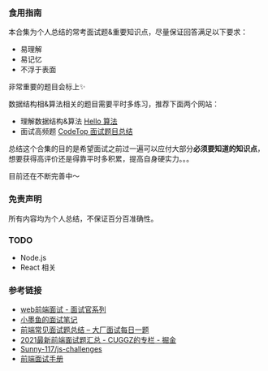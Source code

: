### 食用指南

本合集为个人总结的常考面试题&重要知识点，尽量保证回答满足以下要求：

- 易理解
- 易记忆
- 不浮于表面

非常重要的题目会标上✨

数据结构相&算法相关的题目需要平时多练习，推荐下面两个网站：

- 理解数据结构&算法 [Hello 算法](https://www.hello-algo.com/)
- 面试高频题 [CodeTop 面试题目总结](https://codetop.cc/home)

总结这个合集的目的是希望面试之前过一遍可以应付大部分**必须要知道的知识点**，想要获得高评价还是得靠平时多积累，提高自身硬实力。。。

目前还在不断完善中～

### 免责声明

所有内容均为个人总结，不保证百分百准确性。

### TODO

- Node.js
- React 相关

### 参考链接

- [web前端面试 - 面试官系列](https://vue3js.cn/interview/)
- [小墨鱼的面试笔记](https://cchroot.github.io/interview/)
- [前端常见面试题总结 – 大厂面试每日一题](https://q.shanyue.tech/fe)
- [2021最新前端面试题汇总 - CUGGZ的专栏 - 掘金](https://juejin.cn/column/6964717704712290317)
- [Sunny-117/js-challenges](https://github.com/Sunny-117/js-challenges)
- [前端面试手册](https://gugiegie.gitee.io/frontend/)
